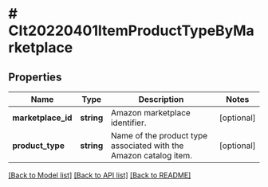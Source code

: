 # # CIt20220401ItemProductTypeByMarketplace

## Properties

Name | Type | Description | Notes
------------ | ------------- | ------------- | -------------
**marketplace_id** | **string** | Amazon marketplace identifier. | [optional]
**product_type** | **string** | Name of the product type associated with the Amazon catalog item. | [optional]

[[Back to Model list]](../../README.md#models) [[Back to API list]](../../README.md#endpoints) [[Back to README]](../../README.md)
